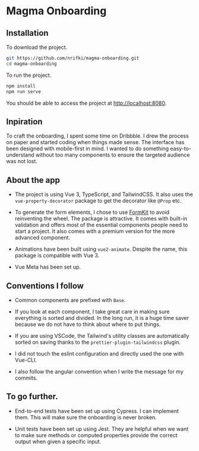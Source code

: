 # Magma Onboarding

## Installation

To download the project.

```bash
git https://github.com/nrifki/magma-onboarding.git
cd magma-onboarding
```

To run the project.

```bash
npm install
npm run serve
```

You should be able to access the project at [http://localhost:8080](http://localhost:8080).

## Inpiration

To craft the onboarding, I spent some time on Dribbble. I drew the process on paper and started coding when things made sense. The interface has been designed with mobile-first in mind. I wanted to do something easy-to-understand without too many components to ensure the targeted audience was not lost.

## About the app

- The project is using Vue 3, TypeScript, and TailwindCSS. It also uses the `vue-property-decorator` package to get the decorator like `@Prop` etc.

- To generate the form elements, I chose to use [FormKit](https://formkit.com/) to avoid reinventing the wheel. The package is attractive. It comes with built-in validation and offers most of the essential components people need to start a project. It also comes with a premium version for the more advanced component.

- Animations have been built using `vue2-animate`. Despite the name, this package is compatible with Vue 3.

- Vue Meta has been set up.

## Conventions I follow

- Common components are prefixed with `Base`.

- If you look at each component, I take great care in making sure everything is sorted and divided. In the long run, it is a huge time saver because we do not have to think about where to put things.

- If you are using VSCode, the Tailwind's utility classes are automatically sorted on saving thanks to the `prettier-plugin-tailwindcss` plugin.

- I did not touch the eslint configuration and directly used the one with Vue-CLI.

- I also follow the angular convention when I write the message for my commits.

## To go further.

- End-to-end tests have been set up using Cypress. I can implement them. This will make sure the onboarding is never broken.

- Unit tests have been set up using Jest. They are helpful when we want to make sure methods or computed properties provide the correct output when given a specific input.
